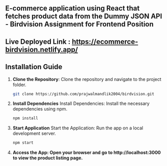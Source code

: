 ## E-commerce application using React that fetches product data from the Dummy JSON API - Birdvision Assignment for Frontend Position

## Live Deployed Link : https://ecommerce-birdvision.netlify.app/

## Installation Guide

1. **Clone the Repository**:
   Clone the repository and navigate to the project folder.
   ```bash
   git clone https://github.com/prajwalmandlik2004/birdvision.git

2. **Install Dependencies**
   Install Dependencies: Install the necessary dependencies using npm.
   ```bash
   npm install

3. **Start Application**
   Start the Application: Run the app on a local development server.
   ```bash
   npm start
   
4. **Access the App: Open your browser and go to http://localhost:3000 to view the product listing page.**
